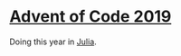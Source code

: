 # [Advent of Code 2019](https://adventofcode.com/2019)

Doing this year in [Julia](https://julialang.org/).